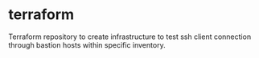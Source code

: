 # terraform
Terraform repository to create infrastructure to test ssh client connection through bastion hosts within specific inventory.

